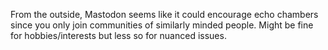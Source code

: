 From the outside, Mastodon seems like it could encourage echo chambers since you only join communities of similarly minded people. Might be fine for hobbies/interests but less so for nuanced issues.
